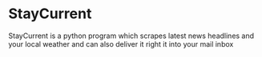 # StayCurrent
StayCurrent is a python program which scrapes latest news headlines and your local weather and can also deliver it right it into your mail inbox
